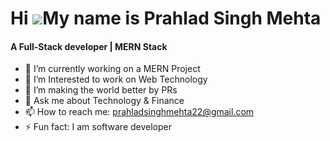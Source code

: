 

Hi ![](https://user-images.githubusercontent.com/18350557/176309783-0785949b-9127-417c-8b55-ab5a4333674e.gif)My name is Prahlad Singh Mehta
======================================================================================================================================
<h4>A Full-Stack developer | MERN Stack</h4>

- 🔭 I’m currently working on a MERN Project
- 🌱 I’m Interested to work on Web Technology
- 👯 I’m making the world better by PRs 
- 💬 Ask me about Technology & Finance
- 📫 How to reach me: prahladsinghmehta22@gmail.com
- ⚡ Fun fact: I am software developer 





